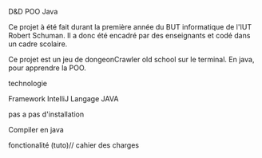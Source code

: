 D&D POO Java

Ce projet à été fait durant la première année du BUT informatique de l'IUT Robert Schuman. Il a donc été encadré par des enseignants et codé dans un cadre scolaire.

Ce projet est un jeu de dongeonCrawler old school sur le terminal. En java, pour apprendre la POO.
 
  technologie

Framework IntelliJ
Langage JAVA

  
  pas a pas d'installation

Compiler en java
  
  fonctionalité (tuto)// cahier des charges

